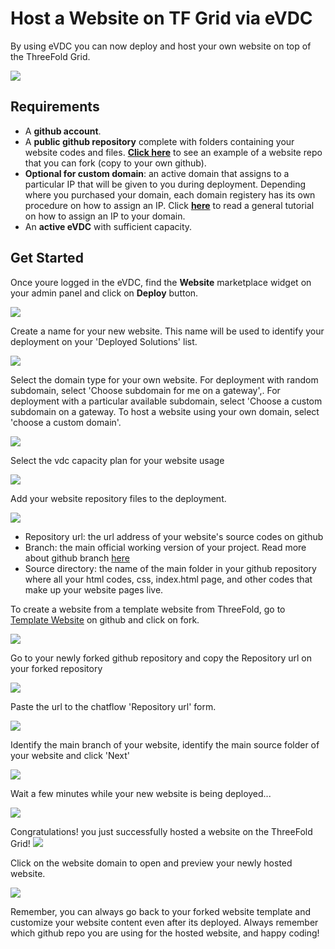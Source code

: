 # Host a Website on TF Grid via eVDC

By using eVDC you can now deploy and host your own website on top of the ThreeFold Grid.

![](img/website_preview.png)

## Requirements

- A __github account__.
- A __public github repository__ complete with folders containing your website codes and files. [__Click here__](https://github.com/threefoldfoundation/website_example) to see an example of a website repo that you can fork (copy to your own github).
- __Optional for custom domain__: an active domain that assigns to a particular IP that will be given to you during deployment. Depending where you purchased your domain, each domain registery has its own procedure on how to assign an IP. Click [__here__](https://www.hostmysite.com/support/cpanel/dns/domain_point/) to read a general tutorial on how to assign an IP to your domain.
- An __active eVDC__ with sufficient capacity.

## Get Started

Once youre logged in the eVDC, find the __Website__ marketplace widget on your admin panel and click on __Deploy__ button.

![](img/website_startnew.png)


Create a name for your new website. This name will be used to identify your deployment on your 'Deployed Solutions' list.

![](img/website_name.png)

Select the domain type for your own website. For deployment with random subdomain, select 'Choose subdomain for me on a gateway',. For deployment with a particular available subdomain, select 'Choose a custom subdomain on a gateway. To host a website using your own domain, select 'choose a custom domain'.

![](img/website_domain.png)

Select the vdc capacity plan for your website usage

![](img/website_capacity.png)


Add your website repository files to the deployment.

![](img/website_identify.png)

- Repository url: the url address of your website's source codes on github
- Branch: the main official working version of your project. Read more about github branch [here](https://docs.github.com/en/github/collaborating-with-issues-and-pull-requests/about-branches)
- Source directory: the name of the main folder in your github repository where all your html codes, css, index.html page, and other codes that make up your website pages live.

To create a website from a template website from ThreeFold, go to [Template Website](https://github.com/threefoldfoundation/website_example) on github and click on fork.

![](img/website_fork.png)

Go to your newly forked github repository and copy the Repository url on your forked repository

![](img/website_copy.png)

Paste the url to the chatflow 'Repository url' form.

![](website_paste.png)

Identify the main branch of your website, identify the main source folder of your website and click 'Next'

![](img/website_identify.png)

Wait a few minutes while your new website is being deployed...

![](img/website_deploy.png)

Congratulations! you just successfully hosted a website on the ThreeFold Grid!
![](img/website_success.png)

Click on the website domain to open and preview your newly hosted website.

![](img/website_preview.png)

Remember, you can always go back to your forked website template and customize your website content even after its deployed. Always remember which github repo you are using for the hosted website, and happy coding!

